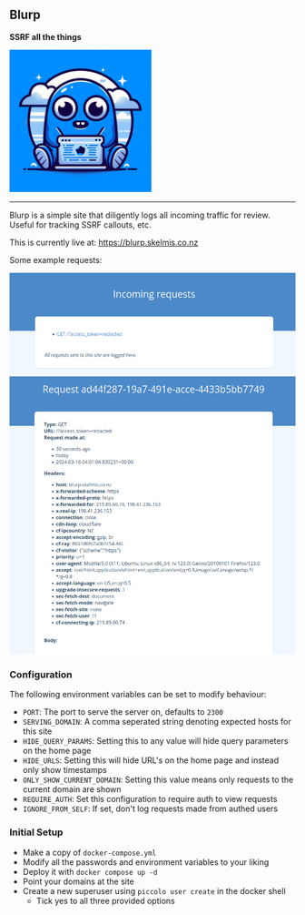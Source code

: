 Blurp
---

**SSRF all the things** 

<img src="images/logo.jpeg" alt="drawing" width="250"/>

---

Blurp is a simple site that diligently logs all incoming traffic for review. Useful for tracking SSRF callouts, etc.

This is currently live at: https://blurp.skelmis.co.nz

Some example requests:

![img.png](images/img.png)
![img_1.png](images/img_1.png)

### Configuration

The following environment variables can be set to modify behaviour:
- `PORT`: The port to serve the server on, defaults to `2300`
- `SERVING_DOMAIN`: A comma seperated string denoting expected hosts for this site
- `HIDE_QUERY_PARAMS`: Setting this to any value will hide query parameters on the home page
- `HIDE_URLS`: Setting this will hide URL's on the home page and instead only show timestamps
- `ONLY_SHOW_CURRENT_DOMAIN`: Setting this value means only requests to the current domain are shown
- `REQUIRE_AUTH`: Set this configuration to require auth to view requests
- `IGNORE_FROM_SELF`: If set, don't log requests made from authed users

### Initial Setup

- Make a copy of `docker-compose.yml`
- Modify all the passwords and environment variables to your liking
- Deploy it with `docker compose up -d`
- Point your domains at the site
- Create a new superuser using `piccolo user create` in the docker shell
  - Tick yes to all three provided options